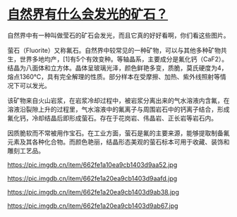 # [自然界有什么会发光的矿石？](https://github.com/myogg/meek/issues/28)

自然界中有一种叫做莹石的矿石会发光，而且它真的好好看啊，你们看这些图片。

萤石（Fluorite）又称氟石。自然界中较常见的一种矿物，可以与其他多种矿物共生，世界多地均产，[1]有5个有效变种。等轴晶系，主要成分是氟化钙（CaF2）。结晶为八面体和立方体。晶体呈玻璃光泽，颜色鲜艳多变，质脆，莫氏硬度为4，熔点1360℃，具有完全解理的性质。部分样本在受摩擦、加热、紫外线照射等情况下可以发光。

该矿物来自火山岩浆，在岩浆冷却过程中，被岩浆分离出来的气水溶液内含氟，在溶液沿裂隙上升的过程里，气水溶液中的氟离子与周围岩石中的钙离子结合，形成氟化钙，冷却结晶后即形成萤石。存在于花岗岩、伟晶岩、正长岩等岩石内。

因质脆软而不常被用作宝石。在工业方面，萤石是氟的主要来源，能够提取制备氟元素及其各种化合物。而颜色艳丽，结晶形态美观的萤石标本可用于收藏、装饰和雕刻工艺品。

https://pic.imgdb.cn/item/662fe1a10ea9cb1403d9aa52.jpg

https://pic.imgdb.cn/item/662fe1a20ea9cb1403d9aafd.jpg

https://pic.imgdb.cn/item/662fe1a20ea9cb1403d9ab38.jpg

https://pic.imgdb.cn/item/662fe1a20ea9cb1403d9ab67.jpg

